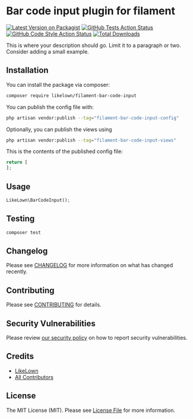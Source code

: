 # Bar code input plugin for filament

[![Latest Version on Packagist](https://img.shields.io/packagist/v/likelown/filament-bar-code-input.svg?style=flat-square)](https://packagist.org/packages/likelown/filament-bar-code-input)
[![GitHub Tests Action Status](https://img.shields.io/github/actions/workflow/status/likelown/filament-bar-code-input/run-tests.yml?branch=main&label=tests&style=flat-square)](https://github.com/likelown/filament-bar-code-input/actions?query=workflow%3Arun-tests+branch%3Amain)
[![GitHub Code Style Action Status](https://img.shields.io/github/actions/workflow/status/likelown/filament-bar-code-input/fix-php-code-styling.yml?branch=main&label=code%20style&style=flat-square)](https://github.com/likelown/filament-bar-code-input/actions?query=workflow%3A"Fix+PHP+code+styling"+branch%3Amain)
[![Total Downloads](https://img.shields.io/packagist/dt/likelown/filament-bar-code-input.svg?style=flat-square)](https://packagist.org/packages/likelown/filament-bar-code-input)



This is where your description should go. Limit it to a paragraph or two. Consider adding a small example.

## Installation

You can install the package via composer:

```bash
composer require likelown/filament-bar-code-input
```

You can publish the config file with:

```bash
php artisan vendor:publish --tag="filament-bar-code-input-config"
```

Optionally, you can publish the views using

```bash
php artisan vendor:publish --tag="filament-bar-code-input-views"
```

This is the contents of the published config file:

```php
return [
];
```

## Usage

```php
LikeLown\BarCodeInput();

```

## Testing

```bash
composer test
```

## Changelog

Please see [CHANGELOG](CHANGELOG.md) for more information on what has changed recently.

## Contributing

Please see [CONTRIBUTING](.github/CONTRIBUTING.md) for details.

## Security Vulnerabilities

Please review [our security policy](../../security/policy) on how to report security vulnerabilities.

## Credits

- [LikeLown](https://github.com/LikeLown)
- [All Contributors](../../contributors)

## License

The MIT License (MIT). Please see [License File](LICENSE.md) for more information.
